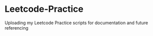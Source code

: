 # Leetcode-Practice
Uploading my Leetcode Practice scripts for documentation and future referencing 
